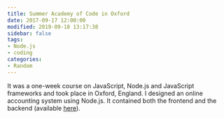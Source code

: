 ```yaml
---
title: Summer Academy of Code in Oxford
date: 2017-09-17 12:00:00
modified: 2019-09-18 13:17:38
sidebar: false
tags:
- Node.js
- coding
categories:
- Random
---
```


It was a one-week course on JavaScript, Node.js and JavaScript frameworks and took place in Oxford, England. I designed an online accounting system using Node.js. It contained both the frontend and the backend (available [here](https://github.com/wilsonwang881/WebAccounting/tree/wilsonwang881-patch-2)). 

